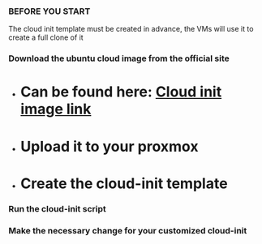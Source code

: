 ### BEFORE YOU START
The cloud init template must be created in advance, the VMs will use it to create a full clone of it

### Download the ubuntu cloud image from the official site
* # Can be found here: [Cloud init image link](https://cloud-images.ubuntu.com/)

* # Upload it to your proxmox

* # Create the cloud-init template

### Run the cloud-init script



### Make the necessary change for your customized cloud-init